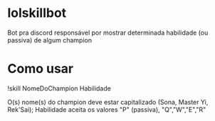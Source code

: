 # lolskillbot
Bot pra discord responsável por mostrar determinada habilidade (ou passiva) de algum champion

# Como usar
!skill NomeDoChampion Habilidade

O(s) nome(s) do champion deve estar capitalizado (Sona, Master Yi, Rek'Sai); Habilidade aceita os valores "P" (passiva), "Q","W","E","R"
